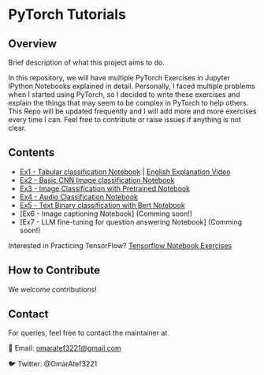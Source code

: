# PyTorch Tutorials


## Overview

Brief description of what this project aims to do.

In this repository, we will have multiple PyTorch Exercises in Jupyter IPython Notebooks explained in detail. Personally, I faced multiple problems when I started using PyTorch, so I decided to write these exercises and explain the things that may seem to be complex in PyTorch to help others.
This Repo will be updated frequently and I will add more and more exercises every time I can. Feel free to contribute or raise issues if anything is not clear.

## Contents

- [Ex1 - Tabular classification Notebook](https://github.com/omaratef3221/pytorch_tutorials/blob/main/Ex_1_Tabular_Classification.ipynb) | [English Explanation Video](https://youtu.be/L0upXKBO0SE)
- [Ex2 - Basic CNN Image classification Notebook](https://github.com/omaratef3221/pytorch_tutorials/blob/main/Ex_2_Image_multiclass_classification.ipynb)
- [Ex3 - Image Classification with Pretrained Notebook](https://github.com/omaratef3221/pytorch_tutorials/blob/main/Ex_3_Image_Classification_Pretrained.ipynb) 
- [Ex4 - Audio Classification Notebook](https://github.com/omaratef3221/pytorch_tutorials/blob/main/Ex_5_Text_Classification_Transformers.ipynb)
- [Ex5 - Text Binary classification with Bert Notebook](https://github.com/omaratef3221/pytorch_tutorials/blob/main/Ex_6_Bert_Binary_classification.ipynb)
- [Ex6 - Image captioning Notebook] (Comming soon!)
- [Ex7 - LLM fine-tuning for question answering Notebook] (Comming soon!)



Interested in Practicing TensorFlow? [Tensorflow Notebook Exercises](https://github.com/omaratef3221/tensorflow_tutorials)

## How to Contribute

We welcome contributions!

## Contact

For queries, feel free to contact the maintainer at 

📧 Email: omaratef3221@gmail.com

🐦 Twitter: @OmarAtef3221
